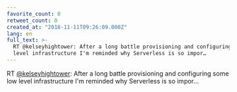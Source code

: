 ```yaml
---
favorite_count: 0
retweet_count: 0
created_at: "2018-11-11T09:26:09.000Z"
lang: en
full_text: >-
  RT @kelseyhightower: After a long battle provisioning and configuring some low
  level infrastructure I'm reminded why Serverless is so impor…
---
```


RT [@kelseyhightower](https://twitter.com/kelseyhightower): After a long battle
provisioning and configuring some low level infrastructure I'm reminded why
Serverless is so impor…
